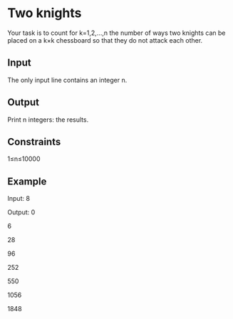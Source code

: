 # Two knights

Your task is to count for k=1,2,…,n the number of ways two knights can be placed on a k×k chessboard so that they do not attack each other.

Input
--
The only input line contains an integer n.

Output
--
Print n integers: the results.

Constraints
--
1≤n≤10000

Example
--
Input:
8

Output:
0

6

28

96

252

550

1056

1848